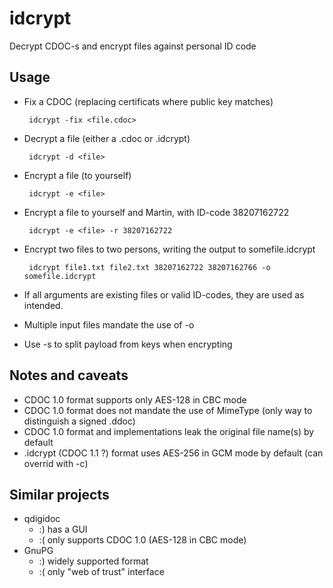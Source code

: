 # idcrypt
Decrypt CDOC-s and encrypt files against personal ID code

## Usage
 * Fix a CDOC (replacing certificats where public key matches)

        idcrypt -fix <file.cdoc>

 * Decrypt a file (either a .cdoc or .idcrypt)

        idcrypt -d <file>

 * Encrypt a file (to yourself)

        idcrypt -e <file>

 * Encrypt a file to yourself and Martin, with ID-code 38207162722
 
        idcrypt -e <file> -r 38207162722

 * Encrypt two files to two persons, writing the output to somefile.idcrypt

        idcrypt file1.txt file2.txt 38207162722 38207162766 -o somefile.idcrypt 
 
 * If all arguments are existing files or valid ID-codes, they are used as intended.
 * Multiple input files mandate the use of -o
 * Use -s to split payload from keys when encrypting

## Notes and caveats
 * CDOC 1.0 format supports only AES-128 in CBC mode
 * CDOC 1.0 format does not mandate the use of MimeType (only way to distinguish a signed .ddoc)
 * CDOC 1.0 format and implementations leak the original file name(s) by default
 * .idcrypt (CDOC 1.1 ?) format uses AES-256 in GCM mode by default (can overrid with -c)

## Similar projects
 * qdigidoc
   * :) has a GUI  
   * :( only supports CDOC 1.0 (AES-128 in CBC mode)
 * GnuPG
   * :) widely supported format
   * :( only "web of trust" interface
